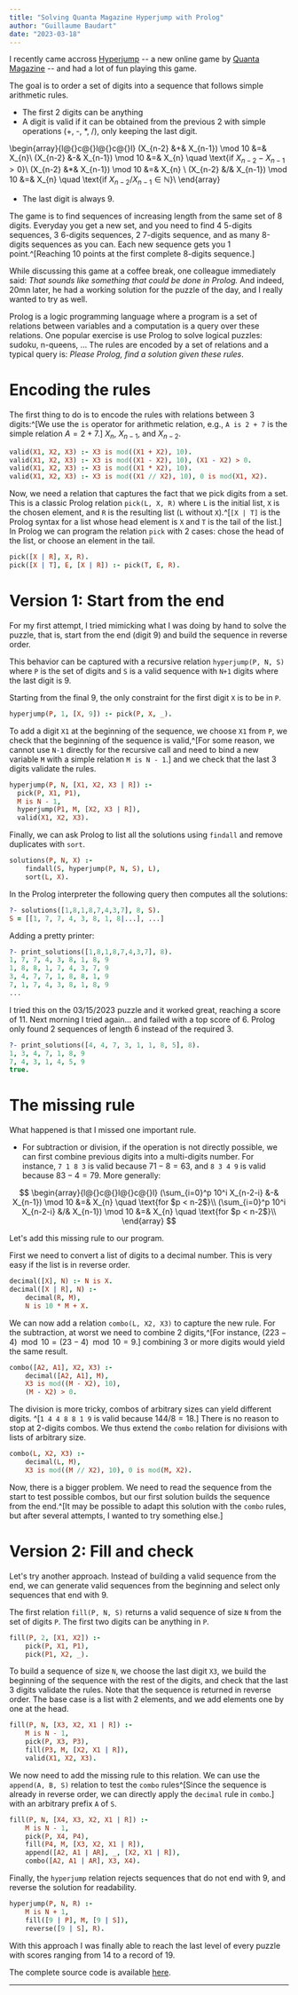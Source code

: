 ```yaml
---
title: "Solving Quanta Magazine Hyperjump with Prolog"
author: "Guillaume Baudart"
date: "2023-03-18"
---
```


I recently came accross [Hyperjump](https://hyperjumps.quantamagazine.org) -- a new online game by [Quanta Magazine](https://www.quantamagazine.org/) -- and had a lot of fun playing this game.

The goal is to order a set of digits into a sequence that follows simple arithmetic rules.

- The first 2 digits can be anything
- A digit is valid if it can be obtained from the previous 2 with simple operations (+, -, *, /), only keeping the last digit.

\begin{array}{l@{}c@{}l@{}c@{}l}
    (X_{n-2} &+& X_{n-1}) \mod 10 &=& X_{n}\\
    (X_{n-2} &-& X_{n-1}) \mod 10 &=& X_{n} \quad \text{if $X_{n-2} - X_{n-1} > 0$}\\
    (X_{n-2} &*& X_{n-1}) \mod 10 &=& X_{n} \\
    (X_{n-2} &/& X_{n-1}) \mod 10 &=& X_{n} \quad \text{if $X_{n-2} / X_{n-1} \in \mathbb{N}$}\\
\end{array}

- The last digit is always 9.

The game is to find sequences of increasing length from the same set of 8 digits.
Everyday you get a new set, and you need to find 4 5-digits sequences, 3 6-digits sequences, 2 7-digits sequence, and as many 8-digits sequences as you can.
Each new sequence gets you 1 point.^[Reaching 10 points at the first complete 8-digits sequence.] 

While discussing this game at a coffee break, one colleague immediately said: *That sounds like something that could be done in Prolog.*
And indeed, 20mn later, he had a working solution for the puzzle of the day, and I really wanted to try as well.

Prolog is a logic programming language where a program is a set of relations between variables and a computation is a query over these relations.
One popular exercise is use Prolog to solve logical puzzles: sudoku, n-queens, ...
The rules are encoded by a set of relations and a typical query is: *Please Prolog, find a solution given these rules*.


# Encoding the rules

The first thing to do is to encode the rules with relations between 3 digits:^[We use the `is` operator for arithmetic relation, e.g., `A is 2 + 7` is the simple relation $A = 2 + 7$.] $X_{n}$, $X_{n-1}$, and $X_{n-2}$. 
   
```prolog
valid(X1, X2, X3) :- X3 is mod((X1 + X2), 10).
valid(X1, X2, X3) :- X3 is mod((X1 - X2), 10), (X1 - X2) > 0.
valid(X1, X2, X3) :- X3 is mod((X1 * X2), 10).
valid(X1, X2, X3) :- X3 is mod((X1 // X2), 10), 0 is mod(X1, X2).
```

Now, we need a relation that captures the fact that we pick digits from a set.
This is a classic Prolog relation `pick(L, X, R)` where `L` is the initial list, `X` is the chosen element, and `R` is the resulting list (`L` without `X`).^[`[X | T]` is the Prolog syntax for a list whose head element is `X` and `T` is the tail of the list.]
In Prolog we can program the relation `pick` with 2 cases: chose the head of the list, or choose an element in the tail.

```prolog
pick([X | R], X, R).
pick([X | T], E, [X | R]) :- pick(T, E, R).
```

# Version 1: Start from the end

For my first attempt, I tried mimicking what I was doing by hand to solve the puzzle, that is, start from the end (digit 9) and build the sequence in reverse order.

This behavior can be captured with a recursive relation `hyperjump(P, N, S)` where `P` is the set of digits and `S` is a valid sequence with `N+1` digits where the last digit is 9.

Starting from the final 9, the only constraint for the first digit `X` is to be in `P`.


```prolog
hyperjump(P, 1, [X, 9]) :- pick(P, X, _).
```

To add a digit `X1` at the beginning of the sequence, we choose `X1` from `P`, we check that the beginning of the sequence is valid,^[For some reason, we cannot use `N-1` directly for the recursive call and need to bind a new variable `M` with a simple relation `M is N - 1`.] and we check that the last 3 digits validate the rules.

```prolog
hyperjump(P, N, [X1, X2, X3 | R]) :-
  pick(P, X1, P1),
  M is N - 1,
  hyperjump(P1, M, [X2, X3 | R]),
  valid(X1, X2, X3).
```

Finally, we can ask Prolog to list all the solutions using `findall` and remove duplicates with `sort`.

```prolog
solutions(P, N, X) :- 
    findall(S, hyperjump(P, N, S), L),
    sort(L, X).
```

In the Prolog interpreter the following query then computes all the solutions:

```prolog
?- solutions([1,8,1,8,7,4,3,7], 8, S).
S = [[1, 7, 7, 4, 3, 8, 1, 8|...], ...]
```

Adding a pretty printer:

```prolog
?- print_solutions([1,8,1,8,7,4,3,7], 8).
1, 7, 7, 4, 3, 8, 1, 8, 9 
1, 8, 8, 1, 7, 4, 3, 7, 9 
3, 4, 7, 7, 1, 8, 8, 1, 9 
7, 1, 7, 4, 3, 8, 1, 8, 9
...
```

I tried this on the 03/15/2023 puzzle and it worked great, reaching a score of 11.
Next morning I tried again... and failed with a top score of 6.
Prolog only found 2 sequences of length 6 instead of the required 3.

```prolog
?- print_solutions([4, 4, 7, 3, 1, 1, 8, 5], 8).
1, 3, 4, 7, 1, 8, 9
7, 4, 3, 1, 4, 5, 9 
true.
```

# The missing rule

What happened is that I missed one important rule.

- For subtraction or division, if the operation is not directly possible, we can first combine previous digits into a multi-digits number.
For instance, `7 1 8 3` is valid because $71 - 8 = 63$, and  `8 3 4 9` is valid because $83 - 4 = 79$.
More generally:

$$
\begin{array}{l@{}c@{}l@{}c@{}l}
    (\sum_{i=0}^p 10^i X_{n-2-i} &-& X_{n-1}) \mod 10 &=& X_{n} \quad \text{for $p < n-2$}\\
    (\sum_{i=0}^p 10^i X_{n-2-i} &/& X_{n-1}) \mod 10 &=& X_{n} \quad \text{for $p < n-2$}\\
\end{array}
$$

Let's add this missing rule to our program.

First we need to convert a list of digits to a decimal number.
This is very easy if the list is in reverse order.

```prolog
decimal([X], N) :- N is X.
decimal([X | R], N) :-
    decimal(R, M),
    N is 10 * M + X.
```

We can now add a relation `combo(L, X2, X3)` to capture the new rule.
For the subtraction, at worst we need to combine 2 digits,^[For instance, $(223 - 4) \mod 10 = (23 - 4) \mod 10 = 9$.] combining 3 or more digits would yield the same result.

```prolog
combo([A2, A1], X2, X3) :-
    decimal([A2, A1], M),
    X3 is mod((M - X2), 10),
    (M - X2) > 0.
```

The division is more tricky, combos of arbitrary sizes can yield different digits.
^[`1 4 4 8 8 1 9` is valid because $144 / 8 = 18$.]
There is no reason to stop at 2-digits combos.
We thus extend the `combo` relation for divisions with lists of arbitrary size.

```prolog
combo(L, X2, X3) :-
    decimal(L, M),
    X3 is mod((M // X2), 10), 0 is mod(M, X2).
```

Now, there is a bigger problem.
We need to read the sequence from the start to test possible combos, but our first solution builds the sequence from the end.^[It may be possible to adapt this solution with the `combo` rules, but after several attempts, I wanted to try something else.] 

# Version 2: Fill and check

Let's try another approach.
Instead of building a valid sequence from the end, we can generate valid sequences from the beginning and select only sequences that end with 9.

The first relation `fill(P, N, S)` returns a valid sequence of size `N` from the set of digits `P`.
The first two digits can be anything in `P`.

```prolog
fill(P, 2, [X1, X2]) :-
    pick(P, X1, P1),
    pick(P1, X2, _).
```

To build a sequence of size `N`, we choose the last digit `X3`, we build the beginning of the sequence with the rest of the digits, and check that the last 3 digits validate the rules.
Note that the sequence is returned in reverse order. 
The base case is a list with 2 elements, and we add elements one by one at the head.

```prolog
fill(P, N, [X3, X2, X1 | R]) :-
    M is N - 1,
    pick(P, X3, P3),           
    fill(P3, M, [X2, X1 | R]),
    valid(X1, X2, X3).
```

We now need to add the missing rule to this relation.
We can use the `append(A, B, S)` relation to test the `combo` rules^[Since the sequence is already in reverse order, we can directly apply the `decimal` rule in `combo`.] with an arbitrary prefix `A` of `S`.


```prolog
fill(P, N, [X4, X3, X2, X1 | R]) :-
    M is N - 1,
    pick(P, X4, P4),
    fill(P4, M, [X3, X2, X1 | R]),
    append([A2, A1 | AR], _, [X2, X1 | R]),
    combo([A2, A1 | AR], X3, X4).
```

Finally, the `hyperjump` relation rejects sequences that do not end with 9, and reverse the solution for readability.

```prolog
hyperjump(P, N, R) :-
    M is N + 1,
    fill([9 | P], M, [9 | S]),
    reverse([9 | S], R).
```

With this approach I was finally able to reach the last level of every puzzle with scores ranging from 14 to a record of 19. 


The complete source code is available [here](https://gist.github.com/gbdrt/f8e56c96bb3b10cdaa0320774f26d706).

------------------------------------

